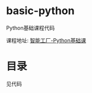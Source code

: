 # basic-python
Python基础课程代码

课程地址: [智能工厂-Python基础课](http://ai-course.cn/course/14 "点击进入")

# 目录
见代码
